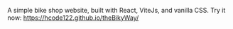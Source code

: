 A simple bike shop website, built with React, ViteJs, and vanilla CSS.
Try it now: https://hcode122.github.io/theBikyWay/
